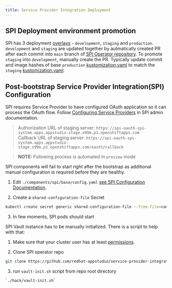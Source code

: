 ```yaml
---
title: Service Provider Integration Deployment
---
```


## SPI Deployment environment promotion

SPI has 3 deployment [overlays](https://github.com/redhat-appstudio/infra-deployments/tree/main/components/spi/overlays) - `development`, `staging` and `production`. `development` and `staging` are updated together by autmatically created PR after each commit into `main` branch of [SPI Operator repository](https://github.com/redhat-appstudio/service-provider-integration-operator). To promote `staging` into `development`, manually create the PR. Typically update commit and image hashes of base `production` [kustomization.yaml](https://github.com/redhat-appstudio/infra-deployments/blob/main/components/spi/overlays/production/base/kustomization.yaml) to match the `staging` [kustomization.yaml](https://github.com/redhat-appstudio/infra-deployments/blob/main/components/spi/overlays/staging/base/kustomization.yaml).

## Post-bootstrap Service Provider Integration(SPI) Configuration

SPI requires Service Provider to have configured OAuth application so it can process the OAuth flow. Follow [Configuring Service Providers](https://github.com/redhat-appstudio/service-provider-integration-operator/blob/main/docs/ADMIN.md#configuring-service-providers) in SPI admin documentation.

> Authorization URL of staging server: `https://spi-oauth-spi-system.apps.appstudio-stage.x99m.p1.openshiftapps.com`  
Callback URL of staging server: `https://spi-oauth-spi-system.apps.appstudio-stage.x99m.p1.openshiftapps.com/oauth/callback`

> **NOTE:**  Following process is automated in `preview` mode

SPI components will fail to start right after the bootstrap as additional manual configuration is required before they are healthy.

1. Edit `./components/spi/base/config.yaml` [see SPI Configuration Documentation](https://github.com/redhat-appstudio/service-provider-integration-operator/blob/main/docs/ADMIN.md#configuration).

2. Create a `shared-configuration-file` Secret 

```bash
kubectl create secret generic shared-configuration-file --from-file=components/spi/base/config.yaml -n spi-system
```

3. In few moments, SPI pods should start

SPI Vault instance has to be manually initialized. There is a script to help with that:

1. Make sure that your cluster user has at least [permissions](../../components/authentication/spi-vault-admin.yaml).

2. Clone SPI operator repo 

```bash
git clone https://github.com/redhat-appstudio/service-provider-integration-operator && cd service-provider-integration-operator
```

3. run `vault-init.sh` script from repo root directory 

```bash
`./hack/vault-init.sh`
```

